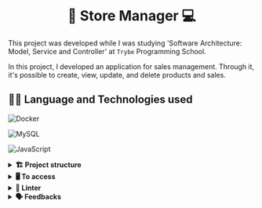 <div align="center">
  <h1>📖 Store Manager 💻</h1>
</div>

This project was developed while I was studying 'Software Architecture: Model, Service and Controller' at `Trybe` Programming School.

In this project, I developed an application for sales management. Through it, it's possible to create, view, update, and delete products and sales.

## 👨‍💻 Language and Technologies used

![Docker](https://img.shields.io/badge/docker-%230db7ed.svg?style=for-the-badge&logo=docker&logoColor=white)

![MySQL](https://img.shields.io/badge/mysql-4479A1.svg?style=for-the-badge&logo=mysql&logoColor=white)

![JavaScript](https://img.shields.io/badge/javascript-%23323330.svg?style=for-the-badge&logo=javascript&logoColor=%23F7DF1E)

<details>
  <summary><strong>🏗 Project structure</strong></summary><br />

The implemented functions are inside the `src` folder.

Built folders:
<p>
    📁src/
        <br>📂controllers
        <br>📂middlewares
        <br>📂models
        <br>📂services
</p>
</details>

<details>
  <summary><strong>🖥️ To access</strong></summary><br />

1 - Clone the repository:
`git clone git@github.com:SebastiaoBNJunior/store-manager`

2 - Enter the repository folder you just cloned.

You must be using node version 16 (or higher).

To check your version, use the command:
`nvm --version`

3 - Quickstart with 🐳 Docker Compose:

# Instale as dependências
npm install

# Inicie os containers do compose `backend` e `db`
# A aplicação estará disponível em `http://localhost:3001` em modo de desenvolvimento
docker-compose up -d

or

Quickstart without 🐳 Docker Compose:

# Instale as dependências
npm install

# Inicie apenas o serviço `db` no compose
docker-compose up -d db

# Inicie a aplicação em modo de desenvolvimento
npm run dev:local

</details>


<details>
  <summary><strong>🔎 Linter</strong></summary><br />
  
### ESLint

To ensure code quality, the `ESLint` was used in this project.
So the code will be available with good development practices, being more readable and easy to maintain!

ESLint is a tool for identifying and reporting patterns found in ECMAScript/JavaScript code. In many ways it is similar to JSLint and JSHint with a few exceptions:

* ESLint uses Espree for JavaScript parsing.
* ESLint uses an AST to evaluate patterns in code.
* ESLint is completely 'pluggable', each of the rules is a plugin and you can add […]

</details>

<details>
  <summary><strong>🗣 Feedbacks</strong></summary><br />
  
_Give me feedbacks, I'm open to new ideas_ 😉

</details>
